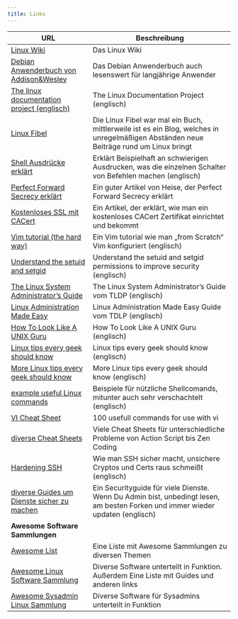 ```yaml
---
title: Links
---
```


| URL | Beschreibung |
| ------ | ----------- |
| [Linux Wiki](http://linuxwiki.org/)  | Das Linux Wiki |
| [Debian Anwenderbuch von Addison&Wesley](http://debiananwenderhandbuch.de/) | Das Debian Anwenderbuch auch lesenswert für langjährige Anwender |
| [The linux documentation project (englisch)](http://www.tldp.org/) | The Linux Documentation Project (englisch) |
| [Linux Fibel](http://www.linuxfibel.de/) | Die Linux Fibel war mal ein Buch, mittlerweile ist es ein Blog, welches in unregelmäßigen Abständen neue Beiträge rund um Linux bringt |
| [Shell Ausdrücke erklärt](http://explainshell.com/) | Erklärt Beispielhaft an schwierigen Ausdrucken, was die einzelnen Schalter von Befehlen machen (englisch) |
| [Perfect Forward Secrecy erklärt](http://www.heise.de/security/artikel/Zukunftssicher-Verschluesseln-mit-Perfect-Forward-Secrecy-1923800.html) | Ein guter Artikel von Heise, der Perfect Forward Secrecy erklärt |
| [Kostenloses SSL mit CACert](http://www.asconix.com/howtos/debian/free-cacert-ssl-certificates-debian-howto) | Ein Artikel, der erklärt, wie man ein kostenloses CACert Zertifikat einrichtet und bekommt |
| [Vim tutorial (the hard way)](http://learnvimscriptthehardway.stevelosh.com/) | Ein Vim tutorial wie man „from Scratch“ Vim konfiguriert (englisch) |
| [Understand the setuid and setgid](http://www.techrepublic.com/blog/it-security/understand-the-setuid-and-setgid-permissions-to-improve-security/) | Understand the setuid and setgid permissions to improve security (englisch) |
| [The Linux System Administrator’s Guide](http://tldp.org/LDP/sag/html/sag.html) | The Linux System Administrator’s Guide vom TLDP (englisch) |
| [Linux Administration Made Easy](http://tldp.org/LDP/lame/LAME/linux-admin-made-easy/index.html) | Linux Administration Made Easy Guide vom TDLP (englisch) |
| [How To Look Like A UNIX Guru](http://www.cs.usfca.edu/~parrt/course/601/lectures/unix.util.html) | How To Look Like A UNIX Guru (englisch) |
| [Linux tips every geek should know](http://www.tuxradar.com/content/linux-tips-every-geek-should-know) | Linux tips every geek should know (englisch) |
| [More Linux tips every geek should know](http://www.tuxradar.com/content/more-linux-tips-every-geek-should-know) | More Linux tips every geek should know (englisch) |
| [example useful Linux commands](http://www.commandlinefu.com/commands/browse/sort-by-votes) | Beispiele für nützliche Shellcomands, mitunter auch sehr verschachtelt (englisch) |
| [VI Cheat Sheet](http://www.catswhocode.com/blog/100-vim-commands-every-programmer-should-know) | 100 usefull commands for use with vi |
| [diverse Cheat Sheets](http://overapi.com/) | Viele Cheat Sheets für unterschiedliche Probleme von Action Script bis Zen Coding |
| [Hardening SSH](https://stribika.github.io/2015/01/04/secure-secure-shell.html) | Wie man SSH sicher macht, unsichere Cryptos und Certs raus schmeißt (englisch) |
| [diverse Guides um Dienste sicher zu machen](https://bettercrypto.org/) | Ein Securityguide für viele Dienste. Wenn Du Admin bist, unbedingt lesen, am besten Forken und immer wieder updaten (englisch) |
|  **Awesome Software Sammlungen**  |
| [Awesome List](https://github.com/sindresorhus/awesome) | Eine Liste mit Awesome Sammlungen zu diversen Themen |
| [Awesome Linux Software Sammlung](https://github.com/LewisVo/Awesome-Linux-Software) | Diverse Software unterteilt in Funktion. Außerdem Eine Liste mit Guides und anderen links|
| [Awesome Sysadmin Linux Sammlung](https://github.com/kahun/awesome-sysadmin) | Diverse Software für Sysadmins unterteilt in Funktion|